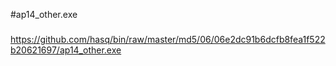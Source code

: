 #ap14_other.exe

###

https://github.com/hasq/bin/raw/master/md5/06/06e2dc91b6dcfb8fea1f522b20621697/ap14_other.exe
